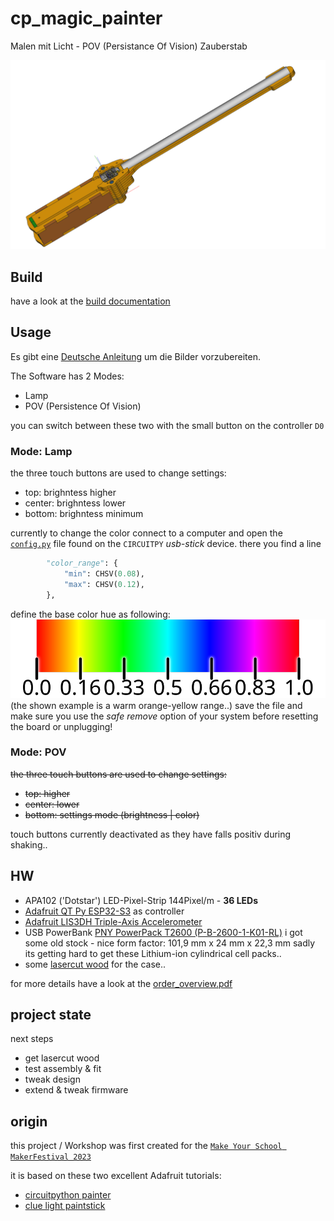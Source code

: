 # cp_magic_painter

Malen mit Licht - POV (Persistance Of Vision) Zauberstab

![Zauberstab (CAD)](hw/case/case_assembly_screenshots/overview.png)

## Build
have a look at the [build documentation](docu/workshop_DE.md)

## Usage

Es gibt eine [Deutsche Anleitung](docu/prepare_images/de.md) um die Bilder vorzubereiten.

The Software has 2 Modes:
- Lamp
- POV (Persistence Of Vision) 

you can switch between these two with the small button on the controller `D0`

### Mode: Lamp 
the three touch buttons are used to change settings:
- top: brighntess higher
- center: brighntess lower
- bottom: brighntess minimum
<!-- - top: higher
- center: lower 
- bottom: settings mode [brightness | color] (currently fixed to brighntess) -->

currently to change the color connect to a computer and open the [`config.py`](config.py) file found on the `CIRCUITPY` *usb-stick* device.
there you find a line 
```python
        "color_range": {
            "min": CHSV(0.08),
            "max": CHSV(0.12),
        },
```
define the base color hue as following:  
![hue color](docu/color_hue.svg)  
(the shown example is a warm orange-yellow range..)
save the file and 
make sure you use the *safe remove* option of your system before resetting the board or unplugging!

### Mode: POV

~~the three touch buttons are used to change settings:~~
- ~~top: higher~~
- ~~center: lower~~
- ~~bottom: settings mode (brightness | color)~~

touch buttons currently deactivated as they have falls positiv during shaking..



## HW

-   APA102 ('Dotstar') LED-Pixel-Strip 144Pixel/m - **36 LEDs**
-   [Adafruit QT Py ESP32-S3](https://www.adafruit.com/product/5426) as controller
-   [Adafruit LIS3DH Triple-Axis Accelerometer](https://www.adafruit.com/product/2809)
-   USB PowerBank [PNY PowerPack T2600 (P-B-2600-1-K01-RL)](https://www.pny.com/File%20Library/Support/PNY%20Products/Resource%20Center/PowerPacks/PowerPack_T-Series_web.pdf) i got some old stock - nice form factor: 101,9 mm x 24 mm x 22,3 mm
  sadly its getting hard to get these Lithium-ion cylindrical cell packs..
-   some [lasercut wood](hw/case/export/case_parts_mod.svg) for the case..

for more details have a look at the [order_overview.pdf](hw/order__overview.pdf)

## project state

next steps
- get lasercut wood
- test assembly & fit
- tweak design
- extend & tweak firmware


## origin
this project / Workshop was first created for the [`Make Your School MakerFestival 2023`](https://www.makeyourschool.de/maker-festival/)

it is based on these two excellent Adafruit tutorials:
- [circuitpython painter](https://learn.adafruit.com/circuitpython-painter)
- [clue light paintstick](https://learn.adafruit.com/clue-light-paintstick)